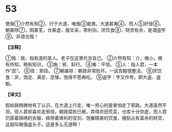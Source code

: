 # 53


使我①介然有知②，行于大道，唯施③是畏。大道甚夷④，而人⑤好径⑥。朝甚除⑦，田甚芜，仓甚虚，服文采，带利剑，厌饮食⑧，财货有余，是谓盗竽⑨。非道也哉！

**【注释】**

①我：我，指有道的圣人。老子在这里托言自己。
②介然有知：介，微小。微有所知，稍有知识。
③施：邪、斜行。
④夷：平坦。
⑤人：指人君，一本作“民”。
⑥径：邪径。
⑦朝甚除：朝政非常败坏。一说宫殿很整洁。
⑧厌饮食：厌，饱足、满足、足够。饱得不愿再吃。
⑨盗竽：竽又作夸。即大盗、盗魁。

**【译文】**

假如我稍微地有了认识，在大道上行走，唯一担心的是害怕走了邪路。大道虽然平坦，但人君却喜欢走邪径。朝政腐败已极，弄得农田荒芜，仓库十分空虚，而人君仍穿着锦绣的衣服，佩带着锋利的宝剑，饱餐精美的饮食，搜刮占有富余的财货，这就叫做强盗头子。这是多么无道啊！
